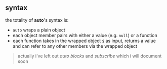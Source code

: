 ## syntax

the totality of **auto**'s syntax is:

 - `auto` wraps a plain object
 - each object member pairs with either a value (e.g. `null`) or a function
 - each function takes in the wrapped object `$` as input, returns a value and can refer to any other members via the wrapped object

> actually i've left out _auto blocks_ and _subscribe_ which i will document soon